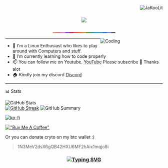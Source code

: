 <p align="right"> <img src="https://komarev.com/ghpvc/?username=JaKooLit&label=Profile%20views&color=0e75b6&size=24&style=flat" alt="JaKooLit" /> </p>

<h3 align="center">
  <img src="https://readme-typing-svg.herokuapp.com/?font=Righteous&size=35&center=true&vCenter=true&width=1600&height=70&duration=4000&lines=Hello+There!+I'm+Jay+" />
</h3>

<p align="center">
  <img src="https://raw.githubusercontent.com/JaKooLit/Hyprland-Dots/main/assets/latte.png" width="200" />
</p>

<img align="right" alt="Coding" width="200" src="https://user-images.githubusercontent.com/74038190/212750999-42ff8a64-dad8-4772-9648-849968543991.gif">

---

- 🔭 I'm a Linux Enthusiast who likes to play around with Computers and stuff.
- 🌱 I’m currently learning how to code properly
- 📫 You can follow me on Youtube. [YouTube](https://www.youtube.com/@Ja.KooLit) Please subscribe 🤩 Thanks alot 
- 🏠 Kindly join my discord [Discord](https://discord.com/invite/9JEgZsfhex)
---

📊 Stats

![GitHub Stats](http://github-profile-summary-cards.vercel.app/api/cards/stats?username=JaKooLit&theme=tokyonight)  
[![GitHub Streak](https://github-readme-streak-stats.herokuapp.com?user=JaKooLit&theme=tokyonight&hide_border=true&date_format=j%20M%5B%20Y%5D&card_width=480)](https://git.io/streak-stats)
![GitHub Summary](http://github-profile-summary-cards.vercel.app/api/cards/profile-details?username=JaKooLit&theme=tokyonight)

[![ko-fi](https://ko-fi.com/img/githubbutton_sm.svg)](https://ko-fi.com/jakoolit)

[!["Buy Me A Coffee"](https://www.buymeacoffee.com/assets/img/custom_images/orange_img.png)](https://www.buymeacoffee.com/JaKooLit)

Or you can donate cryto on my btc wallet :)  
> 1N3MeV2dsX6gQB42HXU6MF2hAix1mqjo8i
<h3 align="center">
  
  [![Typing SVG](https://readme-typing-svg.herokuapp.com?font=Fantasque+Sans+Mono&weight=700&size=24&pause=1000&color=0e75b6&center=true&width=446&lines=Thank+you+for+visiting!+%F0%9F%91%8D)](https://git.io/typing-svg)

</h3>
